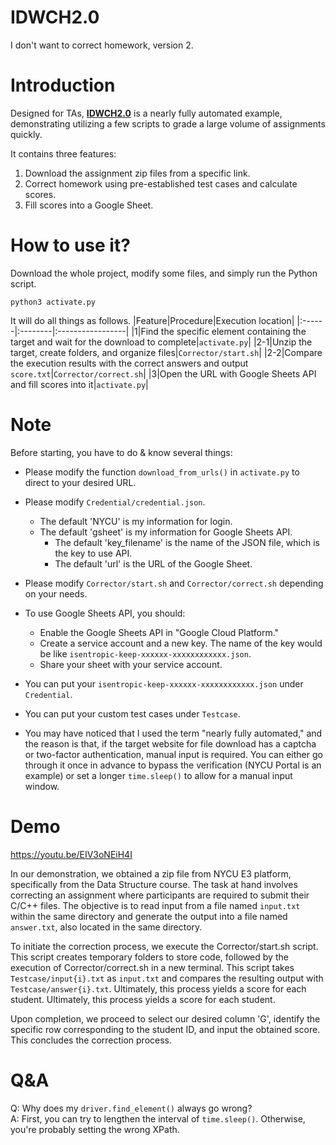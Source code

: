 # IDWCH2.0
I don't want to correct homework, version 2.

# Introduction
Designed for TAs, <ins>**IDWCH2.0**</ins> is a nearly fully automated example, demonstrating utilizing a few scripts to grade a large volume of assignments quickly.

It contains three features:
1. Download the assignment zip files from a specific link.
2. Correct homework using pre-established test cases and calculate scores.
3. Fill scores into a Google Sheet.

# How to use it?
Download the whole project, modify some files, and simply run the Python script.
```
python3 activate.py
```

It will do all things as follows.
|Feature|Procedure|Execution location|
|:------|:--------|:-----------------|
|1|Find the specific element containing the target and wait for the download to complete|`activate.py`|
|2-1|Unzip the target, create folders, and organize files|`Corrector/start.sh`|
|2-2|Compare the execution results with the correct answers and output `score.txt`|`Corrector/correct.sh`|
|3|Open the URL with Google Sheets API and fill scores into it|`activate.py`|

# Note
Before starting, you have to do & know several things:
- Please modify the function `download_from_urls()` in `activate.py` to direct to your desired URL.
- Please modify `Credential/credential.json`.
  - The default 'NYCU' is my information for login.
  - The default 'gsheet' is my information for Google Sheets API.
    - The default 'key_filename' is the name of the JSON file, which is the key to use API.
    - The default 'url' is the URL of the Google Sheet.
- Please modify `Corrector/start.sh` and `Corrector/correct.sh` depending on your needs.

- To use Google Sheets API, you should:
  - Enable the Google Sheets API in "Google Cloud Platform."
  - Create a service account and a new key. The name of the key would be like `isentropic-keep-xxxxxx-xxxxxxxxxxxx.json`.
  - Share your sheet with your service account.
- You can put your `isentropic-keep-xxxxxx-xxxxxxxxxxxx.json` under `Credential`.
- You can put your custom test cases under `Testcase`.

- You may have noticed that I used the term "nearly fully automated," and the reason is that, if the target website for file download has a captcha or two-factor authentication, manual input is required. You can either go through it once in advance to bypass the verification (NYCU Portal is an example) or set a longer `time.sleep()` to allow for a manual input window.

# Demo
<a href="https://youtu.be/EIV3oNEiH4I" target="_blank">https://youtu.be/EIV3oNEiH4I</a>

In our demonstration, we obtained a zip file from NYCU E3 platform, specifically from the Data Structure course. The task at hand involves correcting an assignment where participants are required to submit their C/C++ files. The objective is to read input from a file named `input.txt` within the same directory and generate the output into a file named `answer.txt`, also located in the same directory.

To initiate the correction process, we execute the Corrector/start.sh script. This script creates temporary folders to store code, followed by the execution of Corrector/correct.sh in a new terminal. This script takes `Testcase/input{i}.txt` as `input.txt` and compares the resulting output with `Testcase/answer{i}.txt`. Ultimately, this process yields a score for each student. Ultimately, this process yields a score for each student.

Upon completion, we proceed to select our desired column 'G', identify the specific row corresponding to the student ID, and input the obtained score. This concludes the correction process.

# Q&A
Q: Why does my `driver.find_element()` always go wrong?\
A: First, you can try to lengthen the interval of `time.sleep()`. Otherwise, you're probably setting the wrong XPath.
